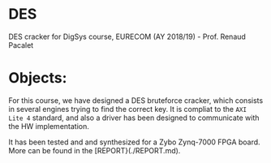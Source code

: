 # DES
DES cracker for DigSys course, EURECOM (AY 2018/19) - Prof. Renaud Pacalet

# Objects:
For this course, we have designed a DES bruteforce cracker, which consists in several engines trying to find the correct key. It is compliat to the `AXI Lite 4` standard, and also a driver has been designed to communicate with the HW implementation.

It has been tested and and synthesized for a Zybo Zynq-7000 FPGA board.
More can be found in the [REPORT}(./REPORT.md).
